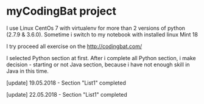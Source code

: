 # myCodingBat project

I use Linux CentOs 7 with virtualenv for more than 2 versions of python (2.7.9 & 3.6.0). Sometime i switch to my notebook with installed linux Mint 18

I try proceed all exercise on the http://codingbat.com/ 

I selected Python section at first. After i complete all Python section, i make decision - starting or not Java section, because i have not enough skill in Java in this time.

[update] 19.05.2018 - Section "List1" completed

[update] 22.05.2018 - Section "List1" completed

